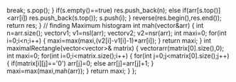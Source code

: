break;
s.pop();
}
if(s.empty()==true)
res.push_back(n);
else if(arr[s.top()]<arr[i])
res.push_back(s.top());
s.push(i);
}
reverse(res.begin(),res.end());
return res;
}
// finding Maximum histogram
int mah(vector<int>&arr)
{
int n=arr.size();
vector<int>v1;
v1=nsl(arr);
vector<int>v2;
v2=nsr(arr);
int maxi=0;
for(int i=0;i<n;i++)
{
maxi=max(maxi,(v2[i]-v1[i]-1)*arr[i]);
}
return maxi;
}
int maximalRectangle(vector<vector<char>>& matrix)
{
vector<int>arr(matrix[0].size(),0);
int maxi=0;
for(int i=0;i<matrix.size();i++)
{
for(int j=0;j<matrix[0].size();j++)
{
if(matrix[i][j]=='0')
arr[j]=0;
else
arr[j]=arr[j]+1;
}
maxi=max(maxi,mah(arr));
}
return maxi;
}
};